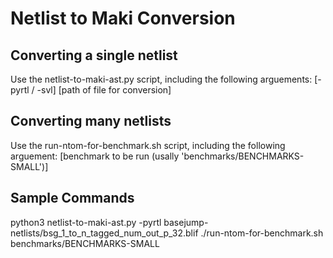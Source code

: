 # Netlist to Maki Conversion

## Converting a single netlist
Use the netlist-to-maki-ast.py script, including the following arguements: [-pyrtl / -svl] [path of file for conversion]

## Converting many netlists
Use the run-ntom-for-benchmark.sh script, including the following arguement: [benchmark to be run (usally 'benchmarks/BENCHMARKS-SMALL')]

## Sample Commands
python3 netlist-to-maki-ast.py -pyrtl basejump-netlists/bsg_1_to_n_tagged_num_out_p_32.blif
./run-ntom-for-benchmark.sh benchmarks/BENCHMARKS-SMALL